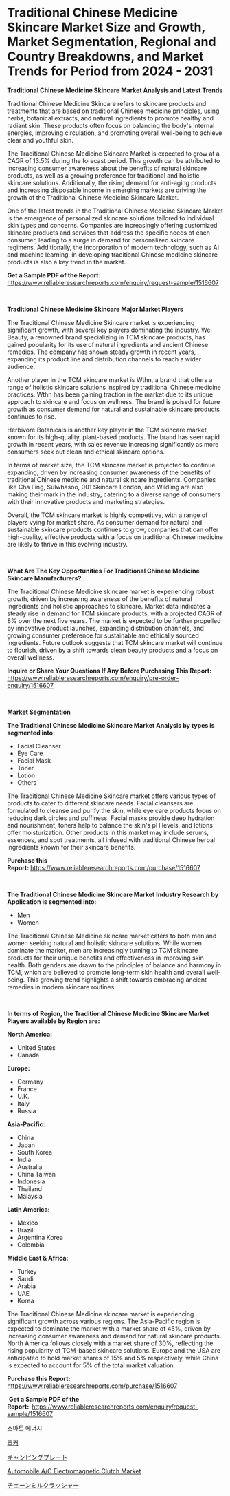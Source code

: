 <p><h1>Traditional Chinese Medicine Skincare Market Size and Growth, Market Segmentation, Regional and Country Breakdowns, and Market Trends for Period from 2024 -  2031</h1></p><p><strong>Traditional Chinese Medicine Skincare Market Analysis and Latest Trends</strong></p>
<p><p>Traditional Chinese Medicine Skincare refers to skincare products and treatments that are based on traditional Chinese medicine principles, using herbs, botanical extracts, and natural ingredients to promote healthy and radiant skin. These products often focus on balancing the body's internal energies, improving circulation, and promoting overall well-being to achieve clear and youthful skin.</p><p>The Traditional Chinese Medicine Skincare Market is expected to grow at a CAGR of 13.5% during the forecast period. This growth can be attributed to increasing consumer awareness about the benefits of natural skincare products, as well as a growing preference for traditional and holistic skincare solutions. Additionally, the rising demand for anti-aging products and increasing disposable income in emerging markets are driving the growth of the Traditional Chinese Medicine Skincare Market.</p><p>One of the latest trends in the Traditional Chinese Medicine Skincare Market is the emergence of personalized skincare solutions tailored to individual skin types and concerns. Companies are increasingly offering customized skincare products and services that address the specific needs of each consumer, leading to a surge in demand for personalized skincare regimens. Additionally, the incorporation of modern technology, such as AI and machine learning, in developing traditional Chinese medicine skincare products is also a key trend in the market.</p></p>
<p><strong>Get a Sample PDF of the Report:&nbsp;</strong> <a href="https://www.reliableresearchreports.com/enquiry/request-sample/1516607">https://www.reliableresearchreports.com/enquiry/request-sample/1516607</a></p>
<p>&nbsp;</p>
<p><strong>Traditional Chinese Medicine Skincare Major Market Players</strong></p>
<p><p>The Traditional Chinese Medicine Skincare market is experiencing significant growth, with several key players dominating the industry. Wei Beauty, a renowned brand specializing in TCM skincare products, has gained popularity for its use of natural ingredients and ancient Chinese remedies. The company has shown steady growth in recent years, expanding its product line and distribution channels to reach a wider audience.</p><p>Another player in the TCM skincare market is Wthn, a brand that offers a range of holistic skincare solutions inspired by traditional Chinese medicine practices. Wthn has been gaining traction in the market due to its unique approach to skincare and focus on wellness. The brand is poised for future growth as consumer demand for natural and sustainable skincare products continues to rise.</p><p>Herbivore Botanicals is another key player in the TCM skincare market, known for its high-quality, plant-based products. The brand has seen rapid growth in recent years, with sales revenue increasing significantly as more consumers seek out clean and ethical skincare options.</p><p>In terms of market size, the TCM skincare market is projected to continue expanding, driven by increasing consumer awareness of the benefits of traditional Chinese medicine and natural skincare ingredients. Companies like Cha Ling, Sulwhasoo, 001 Skincare London, and Wildling are also making their mark in the industry, catering to a diverse range of consumers with their innovative products and marketing strategies.</p><p>Overall, the TCM skincare market is highly competitive, with a range of players vying for market share. As consumer demand for natural and sustainable skincare products continues to grow, companies that can offer high-quality, effective products with a focus on traditional Chinese medicine are likely to thrive in this evolving industry.</p></p>
<p>&nbsp;</p>
<p><strong>What Are The Key Opportunities For Traditional Chinese Medicine Skincare Manufacturers?</strong></p>
<p><p>The Traditional Chinese Medicine skincare market is experiencing robust growth, driven by increasing awareness of the benefits of natural ingredients and holistic approaches to skincare. Market data indicates a steady rise in demand for TCM skincare products, with a projected CAGR of 8% over the next five years. The market is expected to be further propelled by innovative product launches, expanding distribution channels, and growing consumer preference for sustainable and ethically sourced ingredients. Future outlook suggests that TCM skincare market will continue to flourish, driven by a shift towards clean beauty products and a focus on overall wellness.</p></p>
<p><strong>Inquire or Share Your Questions If Any Before Purchasing This Report:</strong> <a href="https://www.reliableresearchreports.com/enquiry/pre-order-enquiry/1516607">https://www.reliableresearchreports.com/enquiry/pre-order-enquiry/1516607</a></p>
<p>&nbsp;</p>
<p><strong>Market Segmentation</strong></p>
<p><strong>The Traditional Chinese Medicine Skincare Market Analysis by types is segmented into:</strong></p>
<p><ul><li>Facial Cleanser</li><li>Eye Care</li><li>Facial Mask</li><li>Toner</li><li>Lotion</li><li>Others</li></ul></p>
<p><p>The Traditional Chinese Medicine Skincare market offers various types of products to cater to different skincare needs. Facial cleansers are formulated to cleanse and purify the skin, while eye care products focus on reducing dark circles and puffiness. Facial masks provide deep hydration and nourishment, toners help to balance the skin's pH levels, and lotions offer moisturization. Other products in this market may include serums, essences, and spot treatments, all infused with traditional Chinese herbal ingredients known for their skincare benefits.</p></p>
<p><strong>Purchase this Report:&nbsp;</strong><a href="https://www.reliableresearchreports.com/purchase/1516607">https://www.reliableresearchreports.com/purchase/1516607</a></p>
<p>&nbsp;</p>
<p><strong>The Traditional Chinese Medicine Skincare Market Industry Research by Application is segmented into:</strong></p>
<p><ul><li>Men</li><li>Women</li></ul></p>
<p><p>The Traditional Chinese Medicine skincare market caters to both men and women seeking natural and holistic skincare solutions. While women dominate the market, men are increasingly turning to TCM skincare products for their unique benefits and effectiveness in improving skin health. Both genders are drawn to the principles of balance and harmony in TCM, which are believed to promote long-term skin health and overall well-being. This growing trend highlights a shift towards embracing ancient remedies in modern skincare routines.</p></p>
<p>&nbsp;</p>
<p><strong>In terms of Region, the Traditional Chinese Medicine Skincare Market Players available by Region are:</strong></p>
<p>
    <p> <strong> North America: </strong>
        <ul>
            <li>United States</li>
            <li>Canada</li>
        </ul>
        </p> 
    <p> <strong> Europe: </strong>
        <ul>
            <li>Germany</li>
            <li>France</li>
            <li>U.K.</li>
            <li>Italy</li>
            <li>Russia</li>
        </ul>
        </p> 
    <p> <strong> Asia-Pacific: </strong>
        <ul>
            <li>China</li>
            <li>Japan</li>
            <li>South Korea</li>
            <li>India</li>
            <li>Australia</li>
            <li>China Taiwan</li>
            <li>Indonesia</li>
            <li>Thailand</li>
            <li>Malaysia</li>
        </ul>
        </p> 
    <p> <strong> Latin America: </strong>
        <ul>
            <li>Mexico</li>
            <li>Brazil</li>
            <li>Argentina Korea</li>
            <li>Colombia</li>
        </ul>
        </p> 
    <p> <strong> Middle East & Africa: </strong>
        <ul>
            <li>Turkey</li>
            <li>Saudi</li>
            <li>Arabia</li>
            <li>UAE</li>
            <li>Korea</li>
        </ul>
    </p>
    </p>
<p><p>The Traditional Chinese Medicine skincare market is experiencing significant growth across various regions. The Asia-Pacific region is expected to dominate the market with a market share of 45%, driven by increasing consumer awareness and demand for natural skincare products. North America follows closely with a market share of 30%, reflecting the rising popularity of TCM-based skincare solutions. Europe and the USA are anticipated to hold market shares of 15% and 5% respectively, while China is expected to account for 5% of the total market valuation.</p></p>
<p><strong>Purchase this Report: </strong><a href="https://www.reliableresearchreports.com/purchase/1516607">https://www.reliableresearchreports.com/purchase/1516607</a></p>
<p>&nbsp;<strong>Get a Sample PDF of the Report:&nbsp;&nbsp;</strong><a href="https://www.reliableresearchreports.com/enquiry/request-sample/1516607">https://www.reliableresearchreports.com/enquiry/request-sample/1516607</a></p>
<p><strong></strong></p>
<p><p><a href="https://medium.com/@jeromertyau89966/%EC%8A%A4%EB%A7%88%ED%8A%B8-%EC%97%90%EB%84%88%EC%A7%80-%EC%8B%9C%EC%9E%A5%EC%9D%80-%EC%8B%9C%EC%9E%A5-%EC%A0%90%EC%9C%A0%EC%9C%A8-%EC%8B%9C%EC%9E%A5-%EB%8F%99%ED%96%A5-%EB%B0%8F-%EC%8B%9C%EC%9E%A5-%EC%84%B1%EC%9E%A5%EC%97%90-%EB%8C%80%ED%95%9C-%EC%A0%95%EB%B3%B4%EB%A5%BC-%EC%A0%9C%EA%B3%B5%ED%95%A9%EB%8B%88%EB%8B%A4-a57ecf7243d6">스마트 에너지</a></p><p><a href="https://medium.com/@jeromertyau89966/%EC%87%BC%EC%BB%A4-%EC%8B%9C%EC%9E%A5-%EC%A7%80%ED%91%9C-%ED%95%B4%EB%8F%85-%EC%8B%9C%EC%9E%A5-%EC%A0%90%EC%9C%A0%EC%9C%A8-%ED%8A%B8%EB%A0%8C%EB%93%9C-%EB%B0%8F-%EC%84%B1%EC%9E%A5-%ED%8C%A8%ED%84%B4-abc5e5bfd349">초커</a></p><p><a href="https://medium.com/@andrade7361/%E3%82%AD%E3%83%A3%E3%83%B3%E3%83%97%E7%94%A8%E3%83%97%E3%83%AC%E3%83%BC%E3%83%88%E5%B8%82%E5%A0%B4-2031%E5%B9%B4%E3%81%BE%E3%81%A7%E3%81%AE%E3%83%88%E3%83%AC%E3%83%B3%E3%83%89-%E4%BA%88%E6%B8%AC-%E7%AB%B6%E4%BA%89%E5%88%86%E6%9E%90-3d83aae139c1">キャンピングプレート</a></p><p><a href="https://issuu.com/reportprime-2/docs/automobile-ac-electromagnetic-clutch-market-size-2">Automobile A/C Electromagnetic Clutch Market</a></p><p><a href="https://medium.com/@andrade7361/%E3%83%81%E3%82%A7%E3%83%BC%E3%83%B3%E3%83%9F%E3%83%AB%E3%82%AF%E3%83%A9%E3%83%83%E3%82%B7%E3%83%A3%E3%83%BC%E5%B8%82%E5%A0%B4%E3%81%AE%E3%82%B5%E3%82%A4%E3%82%BA-cagr-%E3%83%88%E3%83%AC%E3%83%B3%E3%83%89-2024-2030-b5789669cb48">チェーンミルクラッシャー</a></p></p>